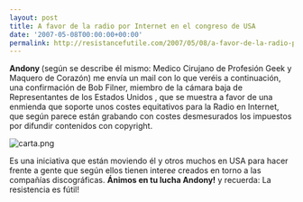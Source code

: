 ```yaml
---
layout: post
title: A favor de la radio por Internet en el congreso de USA
date: '2007-05-08T00:00:00+00:00'
permalink: http://resistancefutile.com/2007/05/08/a-favor-de-la-radio-por-internet-en-el-congreso-de-usa/
---
```

<strong>Andony </strong>(según se describe él mismo: Medico Cirujano de Profesión Geek y Maquero de Corazón) me envía un mail con lo que veréis a continuación, una confirmación de Bob Filner, miembro de la cámara baja de Representantes de los Estados Unidos , que se muestra a favor de una enmienda que soporte unos costes equitativos para la Radio en Internet, que según parece están grabando con costes desmesurados los impuestos por difundir contenidos con copyright. 

<img class="centro" src='http://resistancefutile.com/wp-content/carta.png' alt='carta.png' />

Es una iniciativa que están moviendo él y otros muchos en USA para hacer frente a gente que según ellos tienen intere$e$ creados en torno a las compañías discográficas. <strong>Ánimos en tu lucha Andony!</strong> y recuerda: La resistencia es fútil!

